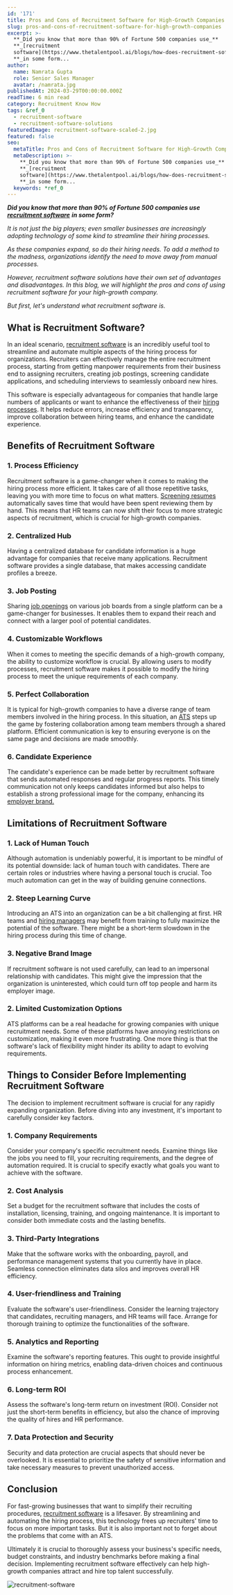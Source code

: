 ```yaml
---
id: '171'
title: Pros and Cons of Recruitment Software for High-Growth Companies
slug: pros-and-cons-of-recruitment-software-for-high-growth-companies
excerpt: >-
  **_Did you know that more than 90% of Fortune 500 companies use_**
  **_[recruitment
  software](https://www.thetalentpool.ai/blogs/how-does-recruitment-software-affect-your-business/)_**
  **_in some form...
author:
  name: Namrata Gupta
  role: Senior Sales Manager
  avatar: /namrata.jpg
publishedAt: 2024-03-29T00:00:00.000Z
readTime: 6 min read
category: Recruitment Know How
tags: &ref_0
  - recruitment-software
  - recruitment-software-solutions
featuredImage: recruitment-software-scaled-2.jpg
featured: false
seo:
  metaTitle: Pros and Cons of Recruitment Software for High-Growth Companies
  metaDescription: >-
    **_Did you know that more than 90% of Fortune 500 companies use_**
    **_[recruitment
    software](https://www.thetalentpool.ai/blogs/how-does-recruitment-software-affect-your-business/)_**
    **_in some form...
  keywords: *ref_0
---
```


**_Did you know that more than 90% of Fortune 500 companies use_** **_[recruitment software](https://www.thetalentpool.ai/blogs/how-does-recruitment-software-affect-your-business/)_** **_in some form?_**

_It is not just the big players; even smaller businesses are increasingly adopting technology of some kind to streamline their hiring processes._

_As these companies expand, so do their hiring needs. To add a method to the madness, organizations identify the need to move away from manual processes._

_However, recruitment software solutions have their own set of advantages and disadvantages. In this blog, we will highlight the pros and cons of using recruitment software for your high-growth company._

_But first, let's understand what recruitment software is._

## **What is Recruitment Software?**

In an ideal scenario, [recruitment software](https://www.thetalentpool.ai/blogs/top-10-recruitment-software-india/) is an incredibly useful tool to streamline and automate multiple aspects of the hiring process for organizations. Recruiters can effectively manage the entire recruitment process, starting from getting manpower requirements from their business end to assigning recruiters, creating job postings, screening candidate applications, and scheduling interviews to seamlessly onboard new hires.

This software is especially advantageous for companies that handle large numbers of applicants or want to enhance the effectiveness of their [hiring processes](https://www.thetalentpool.ai/blogs/enhance-your-hiring-process-with-vendor-management-system/). It helps reduce errors, increase efficiency and transparency, improve collaboration between hiring teams, and enhance the candidate experience.

## **Benefits of Recruitment Software**

### **1\. Process Efficiency**

Recruitment software is a game-changer when it comes to making the hiring process more efficient. It takes care of all those repetitive tasks, leaving you with more time to focus on what matters. [Screening resumes](https://www.thetalentpool.ai/blogs/best-resume-shortlisting-practices-for-hr-professionals/) automatically saves time that would have been spent reviewing them by hand. This means that HR teams can now shift their focus to more strategic aspects of recruitment, which is crucial for high-growth companies.

### **2\. Centralized Hub**

Having a centralized database for candidate information is a huge advantage for companies that receive many applications. Recruitment software provides a single database, that makes accessing candidate profiles a breeze.

### **3\. Job Posting**

Sharing [job openings](https://www.thetalentpool.ai/blogs/creative-ways-promote-company-job-opening-2024/) on various job boards from a single platform can be a game-changer for businesses. It enables them to expand their reach and connect with a larger pool of potential candidates.

### **4\. Customizable Workflows**

When it comes to meeting the specific demands of a high-growth company, the ability to customize workflow is crucial. By allowing users to modify processes, recruitment software makes it possible to modify the hiring process to meet the unique requirements of each company.

### **5\. Perfect Collaboration**

It is typical for high-growth companies to have a diverse range of team members involved in the hiring process. In this situation, an [ATS](https://www.thetalentpool.ai/blogs/recruiters-guide-applicant-tracking-system-ats/) steps up the game by fostering collaboration among team members through a shared platform. Efficient communication is key to ensuring everyone is on the same page and decisions are made smoothly.

### **6\. Candidate Experience**

The candidate's experience can be made better by recruitment software that sends automated responses and regular progress reports. This timely communication not only keeps candidates informed but also helps to establish a strong professional image for the company, enhancing its [employer brand.](https://www.thetalentpool.ai/blogs/10-key-metrics-for-tracking-your-employer-brand/)

## **Limitations of Recruitment Software**

### **1\. Lack of Human Touch**

Although automation is undeniably powerful, it is important to be mindful of its potential downside: lack of human touch with candidates. There are certain roles or industries where having a personal touch is crucial. Too much automation can get in the way of building genuine connections.

### **2\. Steep Learning Curve**

Introducing an ATS into an organization can be a bit challenging at first. HR teams and [hiring managers](https://www.thetalentpool.ai/blogs/8-tips-for-hiring-managers-to-interview-candidates/) may benefit from training to fully maximize the potential of the software. There might be a short-term slowdown in the hiring process during this time of change.

### **3\. Negative Brand Image**

If recruitment software is not used carefully, can lead to an impersonal relationship with candidates. This might give the impression that the organization is uninterested, which could turn off top people and harm its employer image.

### **2\. Limited Customization Options**

ATS platforms can be a real headache for growing companies with unique recruitment needs. Some of these platforms have annoying restrictions on customization, making it even more frustrating. One more thing is that the software's lack of flexibility might hinder its ability to adapt to evolving requirements.

## **Things to Consider Before Implementing Recruitment Software**

The decision to implement recruitment software is crucial for any rapidly expanding organization. Before diving into any investment, it's important to carefully consider key factors.

### **1\. Company Requirements**

Consider your company's specific recruitment needs. Examine things like the jobs you need to fill, your recruiting requirements, and the degree of automation required. It is crucial to specify exactly what goals you want to achieve with the software.

### **2\. Cost Analysis**

Set a budget for the recruitment software that includes the costs of installation, licensing, training, and ongoing maintenance. It is important to consider both immediate costs and the lasting benefits.

### **3\. Third-Party Integrations**

Make that the software works with the onboarding, payroll, and performance management systems that you currently have in place. Seamless connection eliminates data silos and improves overall HR efficiency.

### **4\. User-friendliness and Training**

Evaluate the software's user-friendliness. Consider the learning trajectory that candidates, recruiting managers, and HR teams will face. Arrange for thorough training to optimize the functionalities of the software.

### **5\. Analytics and Reporting**

Examine the software's reporting features. This ought to provide insightful information on hiring metrics, enabling data-driven choices and continuous process enhancement.

### **6\. Long-term ROI**

Assess the software's long-term return on investment (ROI). Consider not just the short-term benefits in efficiency, but also the chance of improving the quality of hires and HR performance.

### **7\. Data Protection and Security**

Security and data protection are crucial aspects that should never be overlooked. It is essential to prioritize the safety of sensitive information and take necessary measures to prevent unauthorized access.

## **Conclusion**

For fast-growing businesses that want to simplify their recruiting procedures, [recruitment software](https://www.thetalentpool.ai/blogs/how-choose-right-recruitment-management-software/) is a lifesaver. By streamlining and automating the hiring process, this technology frees up recruiters' time to focus on more important tasks. But it is also important not to forget about the problems that come with an ATS.

Ultimately it is crucial to thoroughly assess your business's specific needs, budget constraints, and industry benchmarks before making a final decision. Implementing recruitment software effectively can help high-growth companies attract and hire top talent successfully.

![recruitment-software](images/recruitment-software-1024x540.jpg)
